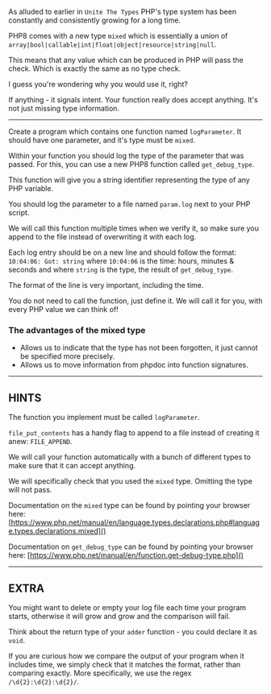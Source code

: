 As alluded to earlier in `Unite The Types` PHP's type system has been constantly and consistently growing for a long time.

PHP8 comes with a new type `mixed` which is essentially a union of `array|bool|callable|int|float|object|resource|string|null`. 

This means that any value which can be produced in PHP will pass the check. Which is exactly the same as no type check.

I guess you're wondering why you would use it, right?

If anything - it signals intent. Your function really does accept anything. It's not just missing type information.

----------------------------------------------------------------------
Create a program which contains one function named `logParameter`. It should have one parameter, and it's type must be `mixed`.

Within your function you should log the type of the parameter that was passed. For this, you can use a new PHP8 function called `get_debug_type`.

This function will give you a string identifier representing the type of any PHP variable.

You should log the parameter to a file named `param.log` next to your PHP script.

We will call this function multiple times when we verify it, so make sure you append to the file instead of overwriting it with each log.

Each log entry should be on a new line and should follow the format: `10:04:06: Got: string` where `10:04:06` is the time: hours, minutes & seconds and where `string` is the type, the result of `get_debug_type`.

The format of the line is very important, including the time.

You do not need to call the function, just define it. We will call it for you, with every PHP value we can think of!

### The advantages of the mixed type

* Allows us to indicate that the type has not been forgotten, it just cannot be specified more precisely.
* Allows us to move information from phpdoc into function signatures.
----------------------------------------------------------------------
## HINTS

The function you implement must be called `logParameter`.

`file_put_contents` has a handy flag to append to a file instead of creating it anew: `FILE_APPEND`.

We will call your function automatically with a bunch of different types to make sure that it can accept anything.

We will specifically check that you used the `mixed` type. Omitting the type will not pass.

Documentation on the `mixed` type can be found by pointing your browser here:
[https://www.php.net/manual/en/language.types.declarations.php#language.types.declarations.mixed]()

Documentation on `get_debug_type` can be found by pointing your browser here:
[https://www.php.net/manual/en/function.get-debug-type.php]()

----------------------------------------------------------------------
## EXTRA

You might want to delete or empty your log file each time your program starts, otherwise it will grow and grow and the comparison will fail.

Think about the return type of your `adder` function - you could declare it as `void`.

If you are curious how we compare the output of your program when it includes time, we simply check that it matches the format, rather than comparing exactly. More specifically, we use the regex `/\d{2}:\d{2}:\d{2}/`.
